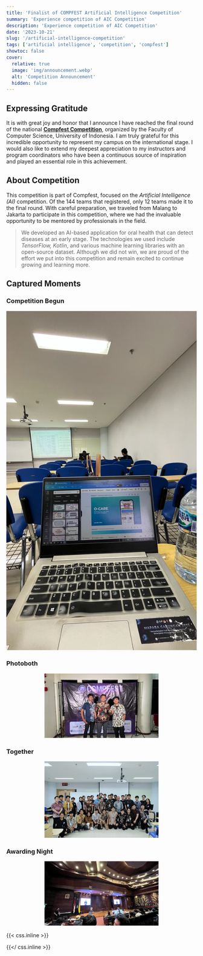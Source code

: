 ```yaml
---
title: 'Finalist of COMPFEST Artificial Intelligence Competition'
summary: 'Experience competition of AIC Competition'
description: 'Experience competition of AIC Competition'
date: '2023-10-21'
slug: '/artificial-intelligence-competition'
tags: ['artificial intelligence', 'competition', 'compfest']
showtoc: false
cover:
  relative: true
  image: 'img/announcement.webp'
  alt: 'Competition Announcement'
  hidden: false
---
```


## Expressing Gratitude

It is with great joy and honor that I announce I have reached the final round of the national **[Compfest Competition](https://compfest.id)**, organized by the Faculty of Computer Science, University of Indonesia. I am truly grateful for this incredible opportunity to represent my campus on the international stage. I would also like to extend my deepest appreciation to my instructors and program coordinators who have been a continuous source of inspiration and played an essential role in this achievement.

## About Competition

This competition is part of Compfest, focused on the _Artificial Intelligence (AI)_ competition. Of the 144 teams that registered, only 12 teams made it to the final round. With careful preparation, we traveled from Malang to Jakarta to participate in this competition, where we had the invaluable opportunity to be mentored by professionals in the field.

> We developed an AI-based application for oral health that can detect diseases at an early stage. The technologies we used include _TensorFlow, Kotlin_, and various machine learning libraries with an open-source dataset. Although we did not win, we are proud of the effort we put into this competition and remain excited to continue growing and learning more.

## Captured Moments

### Competition Begun

![Competition Begun - Agus Fahmi Aji Pramana](img/during-competition.webp)

### Photoboth

<div class="center">

![Prizes Drawn - Agus Fahmi Aji Pramana](img/photoboth.webp)

</div>

### Together

<div class="center">

![Swags On - Agus Fahmi Aji Pramana](img/together.webp)

</div>

### Awarding Night

<div class="center">

![Swags On - Agus Fahmi Aji Pramana](img/awarding-night.webp)

</div>


{{< css.inline >}}

<style>
  .center {
    display: block;
    width: 60%;
    margin: auto;
  }
</style>

{{</ css.inline >}}

